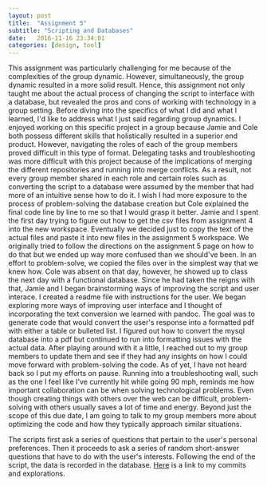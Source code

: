 ```yaml
---
layout: post
title:  "Assignment 5"
subtitle: "Scripting and Databases"
date:   2016-11-16 23:34:01
categories: [design, tool]
---
```


This assignment was particularly challenging for me because of the complexities of the group dynamic. However, simultaneously, the group dynamic resulted in a more solid result. 
Hence, this assignment not only taught me about the actual process of changing the script to interface with a database, but revealed the pros and cons of working with technology in a group setting.
Before diving into the specifics of what I did and what I learned, I'd like to address what I just said regarding group dynamics. I enjoyed working on this specific project in a group because Jamie and Cole both possess different skills that holistically resulted in a superior end product.
However, navigating the roles of each of the group members proved difficult in this type of format. Delegating tasks and troubleshooting was more difficult with this project because of the implications of merging the different repositories and running into merge conflicts.
As a result, not every group member shared in each role and certain roles such as converting the script to a database were assumed by the member that had more of an intuitive sense how to do it.
I wish I had more exposure to the process of problem-solving the database creation but Cole explained the final code line by line to me so that I would grasp it better.
Jamie and I spent the first day trying to figure out how to get the csv files from assignment 4 into the new workspace. Eventually we decided just to copy the text of the actual files and paste it into new files in the assignment 5 workspace.
We originally tried to follow the directions on the assignment 5 page on how to do that but we ended up way more confused than we should've been. In an effort to problem-solve, we copied the files over in the simplest way that we knew how. 
Cole was absent on that day, however, he showed up to class the next day with a functional database. 
Since he had taken the reigns with that, Jamie and I began brainstorming ways of improving the script and user interace. I created a readme file with instructions for the user. 
We began exploring more ways of improving user interface and I thought of incorporating the text conversion we learned with pandoc.
The goal was to generate code that would convert the user's response into a formatted pdf with either a table or bulleted list. I figured out how to convert the mysql database into a pdf but continued to run into formatting issues with the actual data.
After playing around with it a little, I reached out to my group members to update them and see if they had any insights on how I could move forward with problem-solving the code. As of yet, I have not heard back so I put my efforts on pause. 
Running into a troubleshooting wall, such as the one I feel like I've currently hit while going 90 mph, reminds me how important collaboration can be when solving technological problems. Even though creating things with others over the web can be difficult, problem-solving with others usually saves a lot of time and energy.
Beyond just the scope of this due date, I am going to talk to my group members more about optimizing the code and how they typically approach similar situations.

The scripts first ask a series of questions that pertain to the user's personal preferences. Then it proceeds to ask a series of random short-answer questions that have to do with the user's interests. Following the end of the script, the data is recorded in the database.
[Here](https://github.com/jamiemramos/blackngreen/tree/it) is a link to my commits and explorations.